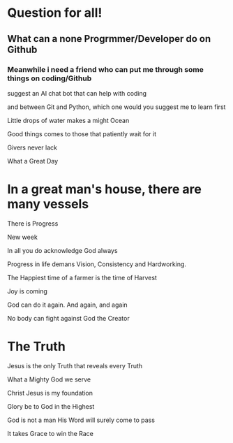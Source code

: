 # Question for all!

## What can a none Progrmmer/Developer do on Github

### Meanwhile i need a friend who can put me through some things on coding/Github

suggest an AI chat bot that can help with coding 

and between Git and Python, which one would you suggest me to learn first 

Little drops of water makes a might Ocean

Good things comes to those that patiently wait for it

Givers never lack

What a Great Day
# In a great man's house, there are many vessels

There is Progress

New week

In all you do acknowledge God always

Progress in life demans Vision, Consistency and Hardworking.

The Happiest time of a farmer is the time of Harvest

Joy is coming

God can do it again. And again, and again 

No body can fight against God the Creator

# The Truth 
Jesus is the only Truth that reveals every Truth

What a Mighty God we serve

Christ Jesus is my foundation

Glory be to God in the Highest

God is not a man His Word will surely come to pass

It takes Grace to win the Race
